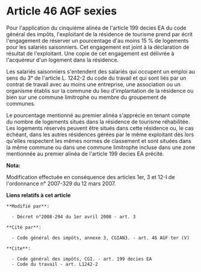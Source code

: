 # Article 46 AGF sexies

Pour l'application du cinquième alinéa de l'article 199 decies EA du code général des impôts, l'exploitant de la résidence de
tourisme prend par écrit l'engagement de réserver un pourcentage d'au moins 15 % de logements pour les salariés saisonniers.
Cet engagement est joint à la déclaration de résultat de l'exploitant. Une copie de cet engagement est délivrée à l'acquéreur
d'un logement dans la résidence. 

Les salariés saisonniers s'entendent des salariés qui occupent un emploi au sens du 3° de l'article L. 1242-2 du code du
travail et qui sont liés par un contrat de travail avec au moins une entreprise, une association ou un organisme établis sur
la commune du lieu d'implantation de la résidence ou bien sur une commune limitrophe ou membre du groupement de communes. 

Le pourcentage mentionné au premier alinéa s'apprécie en tenant compte du nombre de logements situés dans la résidence de
tourisme réhabilitée. Les logements réservés peuvent être situés dans cette résidence ou, le cas échéant, dans les autres
résidences gérées par le même exploitant dès lors qu'elles respectent les mêmes normes de classement et sont situées dans la
même commune ou dans une commune limitrophe incluse dans une zone mentionnée au premier alinéa de l'article 199 decies EA
précité.

**Nota:**

Modification effectuée en conséquence des articles 1er, 3 et 12-I de l'ordonnance n° 2007-329 du 12 mars 2007.

**Liens relatifs à cet article**

	**Modifié par**:

	  - Décret n°2008-294 du 1er avril 2008 - art. 3

	**Cité par**:

	  - Code général des impôts, annexe 3, CGIAN3. - art. 46 AGF ter (V)

	**Cite**:

	  - Code général des impôts, CGI. - art. 199 decies EA
	  - Code du travail - art. L1242-2
